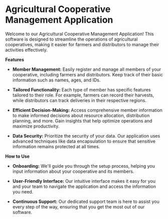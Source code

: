 # Agricultural Cooperative Management Application

Welcome to our Agricultural Cooperative Management Application! This software is designed to streamline the operations of agricultural cooperatives, making it easier for farmers and distributors to manage their activities effectively.

**Features**

- __Member Management:__ Easily register and manage all members of your cooperative, including farmers and distributors. Keep track of their basic information such as names, ages, and IDs.

- __Tailored Functionality:__ Each type of member has specific features tailored to their role. For example, farmers can record their harvests, while distributors can track deliveries in their respective regions.

- __Efficient Decision-Making:__ Access comprehensive member information to make informed decisions about resource allocation, distribution planning, and more. Gain insights that help optimize operations and maximize productivity.

- __Data Security:__ Prioritize the security of your data. Our application uses advanced techniques like data encapsulation to ensure that sensitive information remains protected at all times.

**How to Use**

- __Onboarding:__ We'll guide you through the setup process, helping you input information about your cooperative and its members.

- __User-Friendly Interface:__ Our intuitive interface makes it easy for you and your team to navigate the application and access the information you need.

- __Continuous Support:__ Our dedicated support team is here to assist you every step of the way, ensuring that you get the most out of our software.
